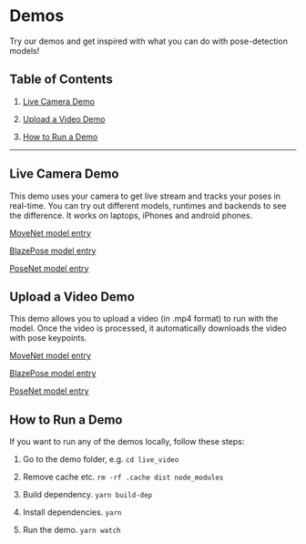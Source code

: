 # Demos

Try our demos and get inspired with what you can do with pose-detection models!

## Table of Contents
1.  [Live Camera Demo](#live-camera-demo)

2. [Upload a Video Demo](#upload-a-video-demo)

3. [How to Run a Demo](#how-to-run-a-demo)

-------------------------------------------------------------------------------

## Live Camera Demo
This demo uses your camera to get live stream and tracks your poses in real-time.
You can try out different models, runtimes and backends to see the difference. It
works on laptops, iPhones and android phones.

[MoveNet model entry](https://storage.googleapis.com/tfjs-models/demos/pose-detection/index.html?model=movenet)

[BlazePose model entry](https://storage.googleapis.com/tfjs-models/demos/pose-detection/index.html?model=blazepose)

[PoseNet model entry](https://storage.googleapis.com/tfjs-models/demos/pose-detection/index.html?model=posenet)


## Upload a Video Demo
This demo allows you to upload a video (in .mp4 format) to run with the model.
Once the video is processed, it automatically downloads the video with pose keypoints.

[MoveNet model entry](https://storage.googleapis.com/tfjs-models/demos/pose-detection-upload-video/index.html?model=movenet)

[BlazePose model entry](https://storage.googleapis.com/tfjs-models/demos/pose-detection-upload-video/index.html?model=blazepose)

[PoseNet model entry](https://storage.googleapis.com/tfjs-models/demos/pose-detection-upload-video/index.html?model=posenet)


## How to Run a Demo
If you want to run any of the demos locally, follow these steps:

1. Go to the demo folder, e.g. `cd live_video`

2. Remove cache etc. `rm -rf .cache dist node_modules`

3. Build dependency. `yarn build-dep`

4. Install dependencies. `yarn`

5. Run the demo. `yarn watch`
